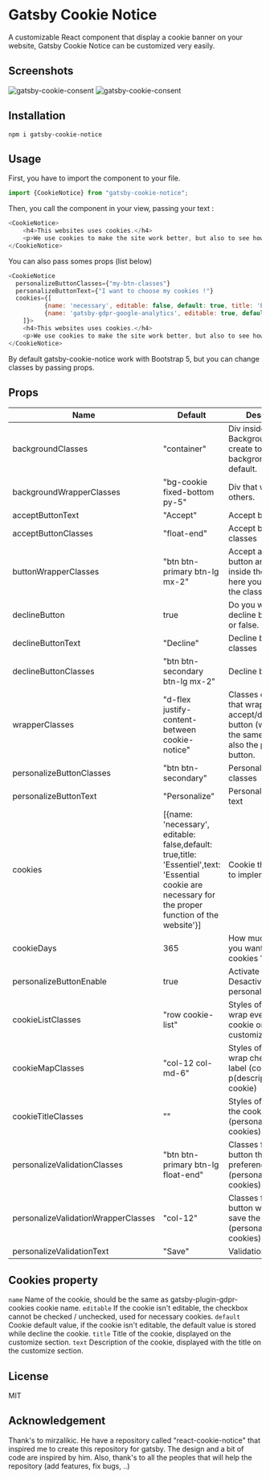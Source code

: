 # Gatsby Cookie Notice

A customizable React component that display a cookie banner on your website, Gatsby Cookie Notice can be customized very easily.

## Screenshots

![gatsby-cookie-consent](https://i.imgur.com/3PdZAff.png)
![gatsby-cookie-consent](https://i.imgur.com/IJ29PBF.png)

## Installation

```shell
npm i gatsby-cookie-notice
```

## Usage 

First, you have to import the component to your file.
```js
import {CookieNotice} from "gatsby-cookie-notice";
```

Then, you call the component in your view, passing your text :
```js
<CookieNotice>
    <h4>This websites uses cookies.</h4>
    <p>We use cookies to make the site work better, but also to see how you interact with it. how you interact with it. We will only use cookies if you allow us to do so by clicking by clicking on "Accept Cookies". You can also choose which cookie you want to allow.</p>
</CookieNotice>
```

You can also pass somes props (list below)
```js
<CookieNotice
  personalizeButtonClasses={"my-btn-classes"}
  personalizeButtonText={"I want to choose my cookies !"}
  cookies={[
          {name: 'necessary', editable: false, default: true, title: 'Essentiel', text: 'Essential cookies are necessary for the proper functioning of the site. The site cannot function properly without them.' },
          {name: 'gatsby-gdpr-google-analytics', editable: true, default: true, title: 'Google Analytics', text: 'Google Analytics is a statistical tool of Google allowing to measure the audience of the website.' }
    ]}>
    <h4>This websites uses cookies.</h4>
    <p>We use cookies to make the site work better, but also to see how you interact with it. how you interact with it. We will only use cookies if you allow us to do so by clicking by clicking on "Accept Cookies". You can also choose which cookie you want to allow.</p>
</CookieNotice>
```

By default gatsby-cookie-notice work with Bootstrap 5, but you can change classes by passing props.

## Props

| Name                                | Default                                                                                                                                                            | Description                                                                                                      |
|-------------------------------------|--------------------------------------------------------------------------------------------------------------------------------------------------------------------|------------------------------------------------------------------------------------------------------------------|
| backgroundClasses                   | "container"                                                                                                                                                        | Div inside the BackgroundWrapper, create to make the backgronud color by default.                                |
| backgroundWrapperClasses            | "bg-cookie fixed-bottom py-5"                                                                                                                                      | Div that wrap all the others.                                                                                    |
| acceptButtonText                    | "Accept"                                                                                                                                                           | Accept button text                                                                                               |
| acceptButtonClasses                 | "float-end"                                                                                                                                                        | Accept button classes                                                                                            |
| buttonWrapperClasses                | "btn btn-primary btn-lg mx-2"                                                                                                                                      | Accept and decline button are wrapped inside the same div, here you can change the class of this div.            |
| declineButton                       | true                                                                                                                                                               | Do you want a decline button ? True or false.                                                                    |
| declineButtonText                   | "Decline"                                                                                                                                                          | Decline button classes                                                                                           |
| declineButtonClasses                  | "btn btn-secondary btn-lg mx-2"                                                                                                                                    | Decline button text                                                                                              |
| wrapperClasses                      | "d-flex justify-content-between cookie-notice"                                                                                                                     | Classes of the div that wrap accept/decline button (which are in the same div), and also the personalize button. |
| personalizeButtonClasses            | "btn btn-secondary"                                                                                                                                                | Personalize button classes                                                                                       |
| personalizeButtonText               | "Personalize"                                                                                                                                                      | Personalize button text                                                                                          |
| cookies                             | [{name: 'necessary', editable: false,default: true,title: 'Essentiel',text: 'Essential cookie are necessary for the proper function of the website'}] | Cookie that you want to implement.                                                                               |
| cookieDays                          | 365                                                                                                                                                                | How much times do you want to keep the cookies ?                                                                 |
| personalizeButtonEnable             | true                                                                                                                                                               | Activate / Desactivate the personalize button                                                                    |
| cookieListClasses                   | "row cookie-list"                                                                                                                                                  | Styles of a div that wrap every every cookie on the customize section.                                           |
| cookieMapClasses                    | "col-12 col-md-6"                                                                                                                                                  | Styles of a Class that wrap checkbox + label (cookie title) + p(description of the cookie)                       |
| cookieTitleClasses                  | ""                                                                                                                                                                 | Styles of the label of the cookie (personalize cookies)                                                          |
| personalizeValidationClasses        | "btn btn-primary btn-lg float-end"                                                                                                                                 | Classes for the button that save the preferences (personalize cookies)                                           |
| personalizeValidationWrapperClasses | "col-12"                                                                                                                                                           | Classes for the button wrapper that save the preferences (personalize cookies)                                   |
| personalizeValidationText           | "Save"                                                                                                                                                             | Validation button text                                                                                           |


## Cookies property


`name` Name of the cookie, should be the same as gatsby-plugin-gdpr-cookies cookie name.
`editable` If the cookie isn't editable, the checkbox cannot be checked / unchecked, used for necessary cookies.
`default` Cookie default value, if the cookie isn't editable, the default value is stored while decline the cookie.
`title` Title of the cookie, displayed on the customize section.
`text` Description of the cookie, displayed with the title on the customize section.

## License 

MIT

## Acknowledgement

Thank's to mirzalikic. He have a repository called "react-cookie-notice" that inspired me to create this repository for gatsby. The design and a bit of code are inspired by him. Also, thank's to all the peoples that will help the repository (add features, fix bugs, ..)

